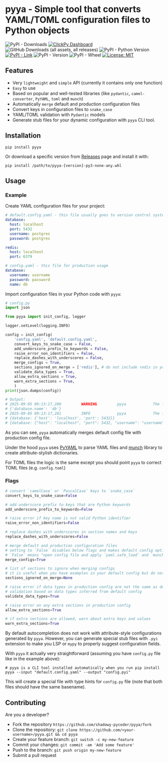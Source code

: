 # pyya - Simple tool that converts YAML/TOML configuration files to Python objects

![PyPI - Downloads](https://img.shields.io/pypi/dd/pyya)
[![ClickPy Dashboard](https://img.shields.io/badge/clickpy-dashboard-orange)](https://clickpy.clickhouse.com/dashboard/pyya)
![GitHub Downloads (all assets, all releases)](https://img.shields.io/github/downloads/shadowy-pycoder/pyya/total)
![PyPI - Python Version](https://img.shields.io/pypi/pyversions/pyya)
[![PyPI - Link](https://img.shields.io/badge/pypi-link-blue)](https://pypi.org/project/pyya/)
![PyPI - Version](https://img.shields.io/pypi/v/pyya)
![PyPI - Wheel](https://img.shields.io/pypi/wheel/pyya)
[![License: MIT](https://img.shields.io/badge/License-MIT-blue.svg)](https://opensource.org/licenses/MIT)

## Features

- Very `lightweight` and `simple` API (currently it contains only one function)
- `Easy` to use
- Based on popular and well-tested libraries (like `pydantic`, `camel-converter`, `PyYAML`, `toml` and `munch`)
- Automatically `merge` default and production configuration files
- Convert keys in configuration files to `snake_case`
- YAML/TOML validation with `Pydantic` models
- Generate stub files for your dynamic configuration with `pyya` CLI tool.

## Installation

```shell
pip install pyya
```

Or download a specific version from [Releases](https://github.com/shadowy-pycoder/pyya/releases) page and install it with:

```shell
pip install /path/to/pyya-[version]-py3-none-any.whl
```

## Usage

### Example

Create YAML configuration files for your project:

```yaml
# default.config.yaml - this file usually goes to version control system
database:
  host: localhost
  port: 5432
  username: postgres
  password: postgres

redis:
  host: localhost
  port: 6379
```

```yaml
# config.yaml - this file for production usage
database:
  username: username
  password: password
  name: db
```

Import configuration files in your Python code with `pyya`:

```python
# config.py
import json

from pyya import init_config, logger

logger.setLevel(logging.INFO)

config = init_config(
    'config.yaml', 'default.config.yaml',
    convert_keys_to_snake_case = False,
    add_underscore_prefix_to_keywords = False,
    raise_error_non_identifiers = False,
    replace_dashes_with_underscores = False,
    merge_configs = True,
    sections_ignored_on_merge = ['redis'], # do not include redis in your config
    validate_data_types = True,
    allow_extra_sections = True,
    warn_extra_sections = True,
    )
print(json.dumps(config))

# Output:
# 2025-09-05 09:13:17,280         WARNING         pyya            The following extra sections will be ignored:
# {'database.name': 'db'}
# 2025-09-05 09:13:17,281         INFO            pyya            The following sections were overwritten:
# {database: {'host': 'localhost', 'port': 5432}}
# {database: {"host": "localhost", "port": 5432, "username": "username", "password": "password"}}

```

As you can see, `pyya` automatically merges default config file with production config file.

Under the hood `pyya` uses [PyYAML](https://pypi.org/project/PyYAML/) to parse YAML files and [munch](https://pypi.org/project/munch/) library to create attribute-stylish dictionaries.

For TOML files the logic is the same except you should point `pyya` to correct TOML files (e.g. `config.toml`)

### Flags

```python
# convert `camelCase` or `PascalCase` keys to `snake_case`
convert_keys_to_snake_case=False
```

```python
# add underscore prefix to keys that are Python keywords
add_underscore_prefix_to_keywords=False
```

```python
# raise error if key name is not valid Python identifier
raise_error_non_identifiers=False
```

```python
# replace dashes with underscores in section names and keys
replace_dashes_with_underscores=False
```

```python
# merge default and production configuration files
# setting to `False` disables below flags and makes default config optional
# `False` means "open config file and apply `yaml.safe_load` and `munchify` with specified formatting"
merge_configs=True
```

```python
# list of sections to ignore when merging configs
# it is useful when you have examples in your default config but do not want to have in the main one
sections_ignored_on_merge=None
```

```python
# raise error if data types in production config are not the same as default
# validation based on data types inferred from default config
validate_data_types=True
```

```python
# raise error on any extra sections in production config
allow_extra_sections=True
```

```python
# if extra sections are allowed, warn about extra keys and values
warn_extra_sections=True
```

By default autocompletion does not work with attribute-style configurations generated by `pyya`.
However, you can generate special stub files with `.pyi` extension to make you LSP or `mypy` to properly suggest configuration fields.

With `pyya` it actually very straightforward (assuming you have `config.py` file like in the example above):

```shell
# pyya is a CLI tool installed automatically when you run pip install
pyya --input "default.config.yaml" --output "config.pyi"
```

This will create a special file with type hints for `config.py` file (note that both files should have the same basename).

## Contributing

Are you a developer?

- Fork the repository `https://github.com/shadowy-pycoder/pyya/fork`
- Clone the repository: `git clone https://github.com/<your-username>/pyya.git && cd pyya`
- Create your feature branch: `git switch -c my-new-feature`
- Commit your changes: `git commit -am 'Add some feature'`
- Push to the branch: `git push origin my-new-feature`
- Submit a pull request

